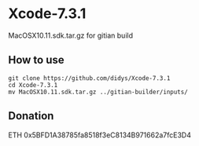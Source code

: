 # Xcode-7.3.1

MacOSX10.11.sdk.tar.gz for gitian build

## How to use
    git clone https://github.com/didys/Xcode-7.3.1
    cd Xcode-7.3.1
    mv MacOSX10.11.sdk.tar.gz ../gitian-builder/inputs/
    
## Donation
ETH 0x5BFD1A38785fa8518f3eC8134B971662a7fcE3D4

